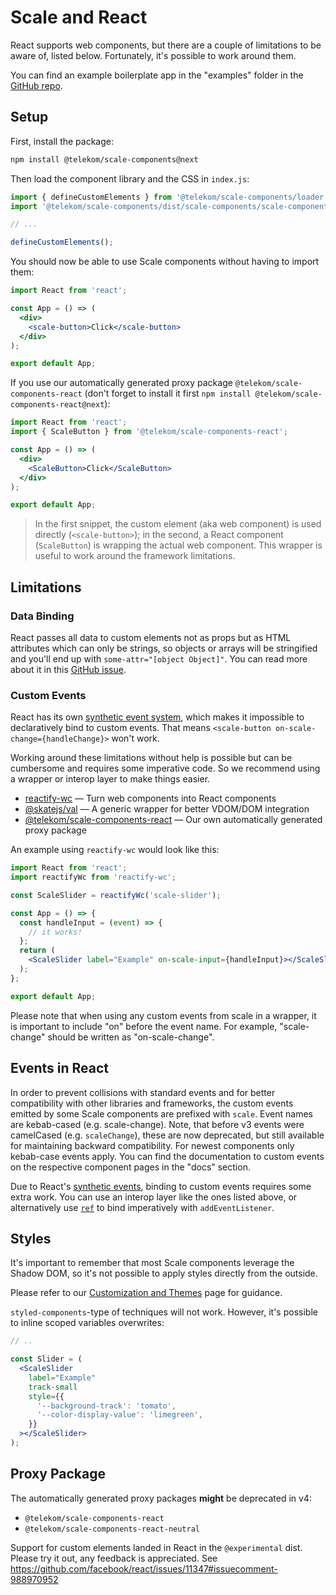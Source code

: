 # Scale and React

React supports web components, but there are a couple of limitations to be aware of, listed below. Fortunately, it's possible to work around them.

You can find an example boilerplate app in the "examples" folder in the [GitHub repo](https://github.com/telekom/scale/tree/main/examples).

## Setup

First, install the package:

```bash
npm install @telekom/scale-components@next
```

Then load the component library and the CSS in `index.js`:

```js
import { defineCustomElements } from '@telekom/scale-components/loader';
import '@telekom/scale-components/dist/scale-components/scale-components.css';

// ...

defineCustomElements();
```

You should now be able to use Scale components without having to import them:

```jsx
import React from 'react';

const App = () => (
  <div>
    <scale-button>Click</scale-button>
  </div>
);

export default App;
```

If you use our automatically generated proxy package `@telekom/scale-components-react` (don't forget to install it first `npm install @telekom/scale-components-react@next`):

```jsx
import React from 'react';
import { ScaleButton } from '@telekom/scale-components-react';

const App = () => (
  <div>
    <ScaleButton>Click</ScaleButton>
  </div>
);

export default App;
```

> In the first snippet, the custom element (aka web component) is used directly (`<scale-button>`); in the second, a React component (`ScaleButton`) is wrapping the actual web component. This wrapper is useful to work around the framework limitations.

## Limitations

### Data Binding

React passes all data to custom elements not as props but as HTML attributes which can only be strings, so objects or arrays will be stringified and you'll end up with `some-attr="[object Object]"`. You can read more about it in this [GitHub issue](https://github.com/facebook/react/issues/11347).

### Custom Events

React has its own [synthetic event system](https://reactjs.org/docs/handling-events.html), which makes it impossible to declaratively bind to custom events. That means `<scale-button on-scale-change={handleChange}>` won't work.

Working around these limitations without help is possible but can be cumbersome and requires some imperative code. So we recommend using a wrapper or interop layer to make things easier.

- [reactify-wc](https://github.com/BBKolton/reactify-wc) — Turn web components into React components
- [@skatejs/val](https://github.com/skatejs/val) — A generic wrapper for better VDOM/DOM integration
- [@telekom/scale-components-react](https://www.npmjs.com/package/@telekom/scale-components-react) — Our own automatically generated proxy package

An example using `reactify-wc` would look like this:

```jsx
import React from 'react';
import reactifyWc from 'reactify-wc';

const ScaleSlider = reactifyWc('scale-slider');

const App = () => {
  const handleInput = (event) => {
    // it works!
  };
  return (
    <ScaleSlider label="Example" on-scale-input={handleInput}></ScaleSlider>
  );
};

export default App;
```

Please note that when using any custom events from scale in a wrapper, it is important to include "on" before the event name. For example, "scale-change" should be written as "on-scale-change".

## Events in React

In order to prevent collisions with standard events and for better compatibility with other libraries and frameworks, the custom events emitted by some Scale components are prefixed with `scale`. Event names are kebab-cased (e.g. scale-change). Note, that before v3 events were camelCased (e.g. `scaleChange`), these are now deprecated, but still available for maintaining backward compatibility. For newest components only kebab-case events apply. You can find the documentation to custom events on the respective component pages in the "docs" section.

Due to React's [synthetic events](https://reactjs.org/docs/handling-events.html), binding to custom events requires some extra work. You can use an interop layer like the ones listed above, or alternatively use [`ref`](https://reactjs.org/docs/refs-and-the-dom.html) to bind imperatively with `addEventListener`.

## Styles

It's important to remember that most Scale components leverage the Shadow DOM, so it's not possible to apply styles directly from the outside.

Please refer to our [Customization and Themes](./?path=/docs/guidelines-customization-and-themes--page) page for guidance.

`styled-components`-type of techniques will not work. However, it's possible to inline scoped variables overwrites:

```jsx
// ..

const Slider = (
  <ScaleSlider
    label="Example"
    track-small
    style={{
      '--background-track': 'tomato',
      '--color-display-value': 'limegreen',
    }}
  ></ScaleSlider>
);
```

## Proxy Package

The automatically generated proxy packages **might** be deprecated in v4:

- `@telekom/scale-components-react`
- `@telekom/scale-components-react-neutral`

Support for custom elements landed in React in the `@experimental` dist. Please try it out, any feedback is appreciated. See https://github.com/facebook/react/issues/11347#issuecomment-988970952
